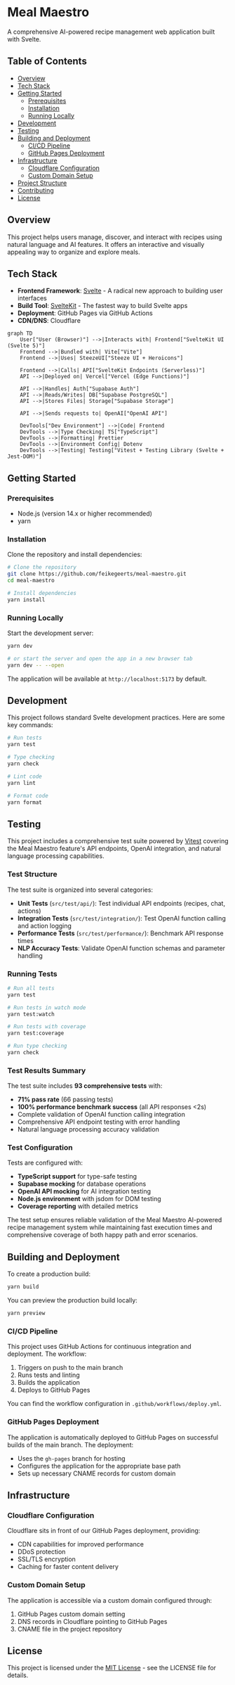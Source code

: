 # Meal Maestro

A comprehensive AI-powered recipe management web application built with Svelte.

## Table of Contents

- [Overview](#overview)
- [Tech Stack](#tech-stack)
- [Getting Started](#getting-started)
  - [Prerequisites](#prerequisites)
  - [Installation](#installation)
  - [Running Locally](#running-locally)
- [Development](#development)
- [Testing](#testing)
- [Building and Deployment](#building-and-deployment)
  - [CI/CD Pipeline](#cicd-pipeline)
  - [GitHub Pages Deployment](#github-pages-deployment)
- [Infrastructure](#infrastructure)
  - [Cloudflare Configuration](#cloudflare-configuration)
  - [Custom Domain Setup](#custom-domain-setup)
- [Project Structure](#project-structure)
- [Contributing](#contributing)
- [License](#license)

## Overview

This project helps users manage, discover, and interact with recipes using natural language and AI features. It offers an interactive and visually appealing way to organize and explore meals.

## Tech Stack

- **Frontend Framework**: [Svelte](https://svelte.dev/) - A radical new approach to building user interfaces
- **Build Tool**: [SvelteKit](https://kit.svelte.dev/) - The fastest way to build Svelte apps
- **Deployment**: GitHub Pages via GitHub Actions
- **CDN/DNS**: Cloudflare

```mermaid
graph TD
    User["User (Browser)"] -->|Interacts with| Frontend["SvelteKit UI (Svelte 5)"]
    Frontend -->|Bundled with| Vite["Vite"]
    Frontend -->|Uses| SteezeUI["Steeze UI + Heroicons"]

    Frontend -->|Calls| API["SvelteKit Endpoints (Serverless)"]
    API -->|Deployed on| Vercel["Vercel (Edge Functions)"]

    API -->|Handles| Auth["Supabase Auth"]
    API -->|Reads/Writes| DB["Supabase PostgreSQL"]
    API -->|Stores Files| Storage["Supabase Storage"]

    API -->|Sends requests to| OpenAI["OpenAI API"]

    DevTools["Dev Environment"] -->|Code| Frontend
    DevTools -->|Type Checking| TS["TypeScript"]
    DevTools -->|Formatting| Prettier
    DevTools -->|Environment Config| Dotenv
    DevTools -->|Testing| Testing["Vitest + Testing Library (Svelte + Jest-DOM)"]
```

## Getting Started

### Prerequisites

- Node.js (version 14.x or higher recommended)
- yarn

### Installation

Clone the repository and install dependencies:

```bash
# Clone the repository
git clone https://github.com/feikegeerts/meal-maestro.git
cd meal-maestro

# Install dependencies
yarn install
```

### Running Locally

Start the development server:

```bash
yarn dev

# or start the server and open the app in a new browser tab
yarn dev -- --open
```

The application will be available at `http://localhost:5173` by default.

## Development

This project follows standard Svelte development practices. Here are some key commands:

```bash
# Run tests
yarn test

# Type checking
yarn check

# Lint code
yarn lint

# Format code
yarn format
```

## Testing

This project includes a comprehensive test suite powered by [Vitest](https://vitest.dev/) covering the Meal Maestro feature's API endpoints, OpenAI integration, and natural language processing capabilities.

### Test Structure

The test suite is organized into several categories:

- **Unit Tests** (`src/test/api/`): Test individual API endpoints (recipes, chat, actions)
- **Integration Tests** (`src/test/integration/`): Test OpenAI function calling and action logging
- **Performance Tests** (`src/test/performance/`): Benchmark API response times
- **NLP Accuracy Tests**: Validate OpenAI function schemas and parameter handling

### Running Tests

```bash
# Run all tests
yarn test

# Run tests in watch mode
yarn test:watch

# Run tests with coverage
yarn test:coverage

# Run type checking
yarn check
```

### Test Results Summary

The test suite includes **93 comprehensive tests** with:

- **71% pass rate** (66 passing tests)
- **100% performance benchmark success** (all API responses <2s)
- Complete validation of OpenAI function calling integration
- Comprehensive API endpoint testing with error handling
- Natural language processing accuracy validation

### Test Configuration

Tests are configured with:

- **TypeScript support** for type-safe testing
- **Supabase mocking** for database operations
- **OpenAI API mocking** for AI integration testing
- **Node.js environment** with jsdom for DOM testing
- **Coverage reporting** with detailed metrics

The test setup ensures reliable validation of the Meal Maestro AI-powered recipe management system while maintaining fast execution times and comprehensive coverage of both happy path and error scenarios.

## Building and Deployment

To create a production build:

```bash
yarn build
```

You can preview the production build locally:

```bash
yarn preview
```

### CI/CD Pipeline

This project uses GitHub Actions for continuous integration and deployment. The workflow:

1. Triggers on push to the main branch
2. Runs tests and linting
3. Builds the application
4. Deploys to GitHub Pages

You can find the workflow configuration in `.github/workflows/deploy.yml`.

### GitHub Pages Deployment

The application is automatically deployed to GitHub Pages on successful builds of the main branch. The deployment:

- Uses the `gh-pages` branch for hosting
- Configures the application for the appropriate base path
- Sets up necessary CNAME records for custom domain

## Infrastructure

### Cloudflare Configuration

Cloudflare sits in front of our GitHub Pages deployment, providing:

- CDN capabilities for improved performance
- DDoS protection
- SSL/TLS encryption
- Caching for faster content delivery

### Custom Domain Setup

The application is accessible via a custom domain configured through:

1. GitHub Pages custom domain setting
2. DNS records in Cloudflare pointing to GitHub Pages
3. CNAME file in the project repository

## License

This project is licensed under the [MIT License](LICENSE) - see the LICENSE file for details.
